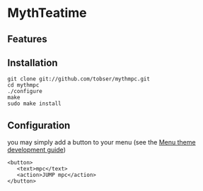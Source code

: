 # MythTeatime

## Features

## Installation

    git clone git://github.com/tobser/mythmpc.git
    cd mythmpc
    ./configure
    make
    sudo make install

## Configuration
you may simply add a button to your menu (see the [Menu theme development
guide](http://www.mythtv.org/wiki/Menu_theme_development_guide))

    <button>
       <text>mpc</text>
       <action>JUMP mpc</action>
    </button>

